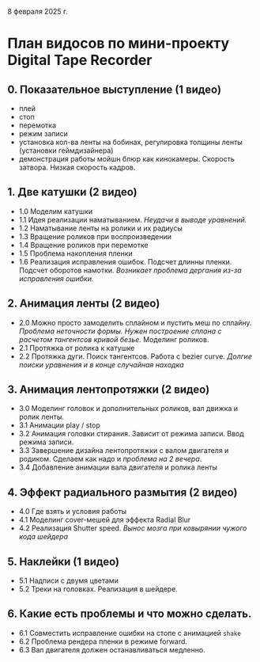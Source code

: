 8 февраля 2025 г.

# План видосов по мини-проекту Digital Tape Recorder

## 0. Показательное выступление  (1 видео)

- плей
- стоп
- перемотка
- режим записи
- установка кол-ва ленты на бобинах, регулировка толщины ленты (установки геймдизайнера)
- демонстрация работы мойшн блюр как кинокамеры. Скорость затвора. Низкая скорость кадров.

## 1. Две катушки  (2 видео)

- 1.0 Моделим катушки
- 1.1 Идея реализации наматыванием. *Неудачи в выводе уравнений.* 
- 1.2 Наматывание ленты на ролики и их радиусы
- 1.3 Вращение роликов при воспроизведении
- 1.4 Вращение роликов при перемотке
- 1.5 Проблема накопления пленки
- 1.6 Реализация исправления ошибок. Подсчет длинны пленки. Подсчет оборотов намотки. *Возникает проблема дергания из-за исправления ошибки.* 

## 2. Анимация ленты  (2 видео)

- 2.0 Можно просто замоделить сплайном и пустить меш по сплайну. *Проблема неточности формы. Нужен построение сплана с расчетом тангентсов кривой безье.* Моделинг роликов.
- 2.1 Протяжка от ролика к катушке
- 2.2 Протяжка дуги. Поиск тангентсов. Работа с bezier curve. *Долгие поиски уравнения и в конце случайная находка*

## 3. Анимация лентопротяжки (2 видео)

- 3.0 Моделинг головок и дополнительных роликов, вал движка и ролик ленты. 
- 3.1 Анимации play / stop
- 3.2 Анимация головки стирания. Зависит от режима записи. Ввод режима записи.
- 3.3 Завершение дизайна лентопротяжки с валом двигателя и родиком. Сделаем как надо и *проблема на 2 вечера*. 
- 3.4 Добавление анимации вала двигателя и ролика ленты

## 4. Эффект радиального размытия (2 видео)

- 4.0 Где взять и условия работы
- 4.1 Моделинг cover-мешей для эффекта Radial Blur 
- 4.2 Реализация Shutter speed. *Вынос мозга при ковырянии чужого кода шейдера*

## 5. Наклейки (1 видео)

- 5.1 Надписи с двумя цветами
- 5.2 Треки на головках. Реализация в шейдере.

## 6. Какие есть проблемы и что можно сделать.

- 6.1 Совместить исправление ошибки на стопе с анимацией `shake`
- 6.2 Проблема рендера пленки в режиме forward.
- 6.3 Вал двигателя должен останавливаться медленно.